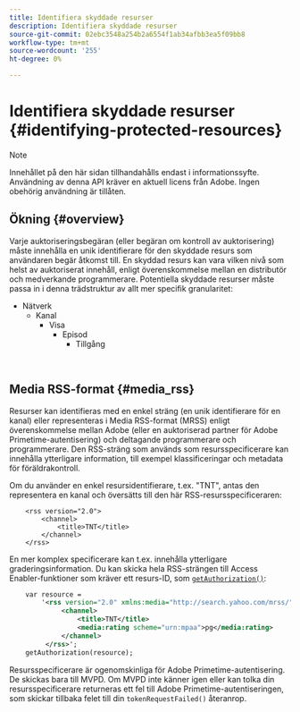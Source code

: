 ```yaml
---
title: Identifiera skyddade resurser
description: Identifiera skyddade resurser
source-git-commit: 02ebc3548a254b2a6554f1ab34afbb3ea5f09bb8
workflow-type: tm+mt
source-wordcount: '255'
ht-degree: 0%

---
```


# Identifiera skyddade resurser {#identifying-protected-resources}

>[!NOTE]
>
>Innehållet på den här sidan tillhandahålls endast i informationssyfte. Användning av denna API kräver en aktuell licens från Adobe. Ingen obehörig användning är tillåten.

## Ökning {#overview}

Varje auktoriseringsbegäran (eller begäran om kontroll av auktorisering) måste innehålla en unik identifierare för den skyddade resurs som användaren begär åtkomst till. En skyddad resurs kan vara vilken nivå som helst av auktoriserat innehåll, enligt överenskommelse mellan en distributör och medverkande programmerare. Potentiella skyddade resurser måste passa in i denna trädstruktur av allt mer specifik granularitet:

- Nätverk
   - Kanal
      - Visa
         - Episod
            - Tillgång

</br>

## Media RSS-format {#media_rss}

Resurser kan identifieras med en enkel sträng (en unik identifierare för en kanal) eller representeras i Media RSS-format (MRSS) enligt överenskommelse mellan Adobe (eller en auktoriserad partner för Adobe Primetime-autentisering) och deltagande programmerare och programmerare. Den RSS-sträng som används som resursspecificerare kan innehålla ytterligare information, till exempel klassificeringar och metadata för föräldrakontroll.


Om du använder en enkel resursidentifierare, t.ex. &quot;TNT&quot;, antas den representera en kanal och översätts till den här RSS-resursspecificeraren:

```RSS
    <rss version="2.0"> 
        <channel>
            <title>TNT</title>
        </channel>
    </rss>
```


En mer komplex specificerare kan t.ex. innehålla ytterligare graderingsinformation. Du kan skicka hela RSS-strängen till Access Enabler-funktioner som kräver ett resurs-ID, som [`getAuthorization()`](/help/authentication/rest-api-reference.md):

```rss
    var resource = 
        '<rss version="2.0" xmlns:media="http://search.yahoo.com/mrss/"> 
             <channel>
                 <title>TNT</title>
                 <media:rating scheme="urn:mpaa">pg</media:rating>
             </channel>
         </rss>'; 
    getAuthorization(resource);
```

Resursspecificerare är ogenomskinliga för Adobe Primetime-autentisering. De skickas bara till MVPD. Om MVPD inte känner igen eller kan tolka din resursspecificerare returneras ett fel till Adobe Primetime-autentiseringen, som skickar tillbaka felet till din `tokenRequestFailed()` återanrop.

<!--
## Related Information {#related}

-  User Metadata
-  Preflight Authorization
-->
